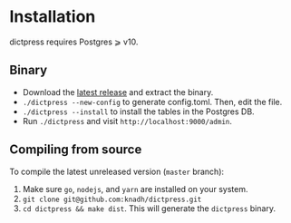 # Installation

dictpress requires Postgres ⩾ v10.

## Binary
- Download the [latest release](https://github.com/knadh/dictpress/releases) and extract the binary.
- `./dictpress --new-config` to generate config.toml. Then, edit the file.
- `./dictpress --install` to install the tables in the Postgres DB.
- Run `./dictpress` and visit `http://localhost:9000/admin`.


## Compiling from source

To compile the latest unreleased version (`master` branch):

1. Make sure `go`, `nodejs`, and `yarn` are installed on your system.
2. `git clone git@github.com:knadh/dictpress.git`
3. `cd dictpress && make dist`. This will generate the `dictpress` binary.
